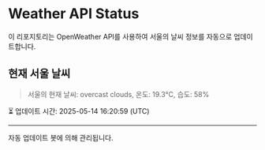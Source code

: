 
# Weather API Status

이 리포지토리는 OpenWeather API를 사용하여 서울의 날씨 정보를 자동으로 업데이트합니다.

## 현재 서울 날씨
> 서울의 현재 날씨: overcast clouds, 온도: 19.3°C, 습도: 58%

⏳ 업데이트 시간: 2025-05-14 16:20:59 (UTC)

---
자동 업데이트 봇에 의해 관리됩니다.
